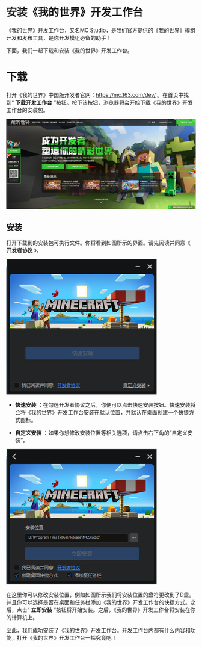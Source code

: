 # 安装《我的世界》开发工作台

《我的世界》开发工作台，又名MC Studio，是我们官方提供的《我的世界》模组开发和发布工具，是你开发模组必备的助手！

下面，我们一起下载和安装《我的世界》开发工作台。

# 下载

打开《我的世界》中国版开发者官网：https://mc.163.com/dev/ 。在首页中找到“ **下载开发工作台** ”按钮。按下该按钮，浏览器将会开始下载《我的世界》开发工作台的安装包。

![image-20240801154733919](./assets/image-20240801154733919-1722498456198-13.png)

## 安装

打开下载到的安装包可执行文件。你将看到如图所示的界面。请先阅读并同意《 **开发者协议** 》。

![image-20240801155035547](./assets/image-20240801155035547-1722498636525-15.png)

-  **快速安装** ：在勾选开发者协议之后，你便可以点击快速安装按钮。快速安装将会将《我的世界》开发工作台安装在默认位置，并默认在桌面创建一个快捷方式图标。

-  **自定义安装** ：如果你想修改安装位置等相关选项，请点击右下角的“自定义安装”。

  ![image-20240801155259153](./assets/image-20240801155259153-1722498780594-17.png)

  在这里你可以修改安装位置，例如如图所示我们将安装位置的盘符更改到了D盘。并且你可以选择是否在桌面和任务栏添加《我的世界》开发工作台的快捷方式。之后，点击“ **立即安装** ”按钮将开始安装。之后，《我的世界》开发工作台将安装在你的计算机上。

至此，我们成功安装了《我的世界》开发工作台。开发工作台内都有什么内容和功能，打开《我的世界》开发工作台一探究竟吧！

